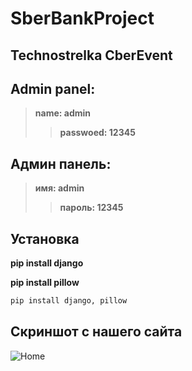 # SberBankProject
## Technostrelka CberEvent

## Admin panel:

> **name: admin**
>> **passwoed: 12345**

## Админ панель:

> **имя: admin**
>> **пароль: 12345**

## Установка

**pip install django**

**pip install pillow**
```python 
pip install django, pillow
```
## Скриншот с нашего сайта
 ![Home](https://sun9-60.userapi.com/impg/F4GeiqEOyO5T4qMif7e7s6EsVUmmy9GjGTfsEw/BXz8ri5j1I4.jpg?size=1000x1000&quality=95&sign=c038978c3f8e749b9eda7c9292875515&type=album, "Проект")